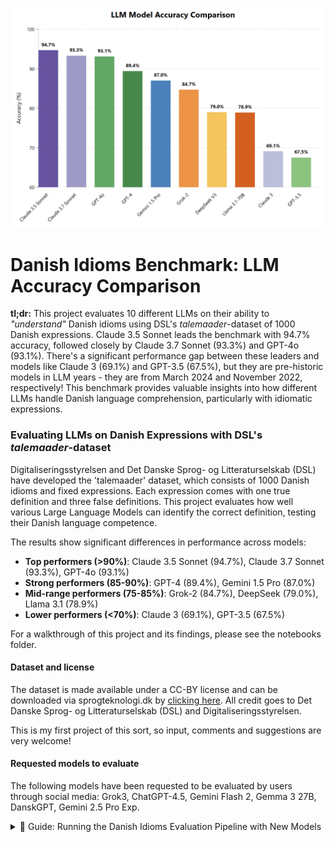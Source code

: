 ![accuracy_LLMs_talemaader-dataset](results/figures/LLM_model_accuracy_comparison.png)

# Danish Idioms Benchmark: LLM Accuracy Comparison

**tl;dr:** This project evaluates 10 different LLMs on their ability to *"understand"* Danish idioms using DSL's *talemaader*-dataset of 1000 Danish expressions. Claude 3.5 Sonnet leads the benchmark with 94.7% accuracy, followed closely by Claude 3.7 Sonnet (93.3%) and GPT-4o (93.1%). There's a significant performance gap between these leaders and models like Claude 3 (69.1%) and GPT-3.5 (67.5%), but they are pre-historic models in LLM years - they are from March 2024 and November 2022, respectively! This benchmark provides valuable insights into how different LLMs handle Danish language comprehension, particularly with idiomatic expressions.

### Evaluating LLMs on Danish Expressions with DSL's *talemaader*-dataset
Digitaliseringsstyrelsen and Det Danske Sprog- og Litteraturselskab (DSL) have developed the 'talemaader' dataset, which consists of 1000 Danish idioms and fixed expressions. Each expression comes with one true definition and three false definitions. This project evaluates how well various Large Language Models can identify the correct definition, testing their Danish language competence.

The results show significant differences in performance across models:
- **Top performers (>90%)**: Claude 3.5 Sonnet (94.7%), Claude 3.7 Sonnet (93.3%), GPT-4o (93.1%)
- **Strong performers (85-90%)**: GPT-4 (89.4%), Gemini 1.5 Pro (87.0%)
- **Mid-range performers (75-85%)**: Grok-2 (84.7%), DeepSeek (79.0%), Llama 3.1 (78.9%)
- **Lower performers (<70%)**: Claude 3 (69.1%), GPT-3.5 (67.5%)

For a walkthrough of this project and its findings, please see the notebooks folder.

#### Dataset and license
The dataset is made available under a CC-BY license and can be downloaded via sprogteknologi.dk by [clicking here](https://sprogteknologi.dk/dataset/1000-talemader-evalueringsdatasaet). All credit goes to Det Danske Sprog- og Litteraturselskab (DSL) and Digitaliseringsstyrelsen.

This is my first project of this sort, so input, comments and suggestions are very welcome! 

#### Requested models to evaluate
The following models have been requested to be evaluated by users through social media: Grok3, ChatGPT-4.5, Gemini Flash 2, Gemma 3 27B, DanskGPT, Gemini 2.5 Pro Exp. 

<details>
<summary>🔧 Guide: Running the Danish Idioms Evaluation Pipeline with New Models</summary>
<br />
This guide provides step-by-step instructions for evaluating a new LLM on the Danish idioms dataset, specifically focused on adding Claude 3.5 Sonnet to the evaluation.

## Prerequisites

- Python environment with required packages (see requirements.txt)
- API keys set as environment variables:
  - `ANTHROPIC_API_KEY` for Claude models
  - `OPENAI_API_KEY` for GPT models
  - `GOOGLE_API_KEY` for Gemini models
  - `LLAMA_API_KEY` for Llama models
  - `XAI_API_KEY` for XAI models, i.e. GROK
  - `DEEPSEEK_API_KEY` for DeepSeek

## Step 1: Update Model Configurations

1. Open `src/config/model_configs.py` and add your new model configuration:

```python
MODEL_CONFIGS = {
    # ... existing models ...
    "claude-3-5-sonnet": {
        "model_name": "claude-3-5-sonnet-20241022",
        "max_tokens": 1,
        "temperature": 0
    }
}
```

## Step 2: Update Script Arguments

You need to update the allowed model choices in several scripts:

1. In `src/utils/run_model_predictions.py`, find the argparse section and add the new model:

```python
parser.add_argument('--model', type=str, default="gpt-4", 
                  choices=['gpt-4', 'gpt-4o', 'gemini', 'llama', 'claude', 'claude-3-5-sonnet'],
                  help='Model name to use for predictions')
```

2. Also in `src/utils/run_model_predictions.py`, update the model initialization:

```python
if model_name == 'gemini':
    self.model = GeminiModel()
elif model_name == 'llama':
    self.model = LlamaModel()
elif model_name in ['claude', 'claude-3-5-sonnet']:
    self.model = ClaudeModel(model_name="claude-3-5-sonnet-20241022" if model_name == 'claude-3-5-sonnet' else "claude-3-sonnet-20240229")
else:
    self.model = GPTModel(model_name=model_name)
```

3. In `src/utils/add_true_label.py`, update the model choices:

```python
parser.add_argument('--model', type=str, default="gpt-4", 
                  choices=['gpt-4', 'gpt-4o', 'gpt-4o-smaller-prompt', 'gemini', 'llama', 'claude', 
                           'gpt-3.5-one_shot', 'claude-3-5-sonnet'],
                  help='Model name to process (default: gpt-4)')
```

4. In `src/utils/process_discrepancies.py`, update the model choices the same way:

```python
parser.add_argument('--model', type=str, default="gpt-4", 
                  choices=['gpt-4', 'gpt-4o', 'gpt-4o-smaller-prompt', 'gemini', 'llama', 'claude', 
                           'gpt-3.5-one_shot', 'claude-3-5-sonnet'],
                  help='Model name to process (default: gpt-4)')
```

## Step 3: Run the Pipeline

Execute these commands in sequence:

1. Generate predictions (repeat until all 1000 expressions are processed):
```bash
python -m src.utils.run_model_predictions --model <model_name> --batch-size <5>
```

2. Add true labels:
```bash
python -m src.utils.add_true_label --model <model_name>
```

3. Process discrepancies:
```bash
python -m src.utils.process_discrepancies --model <model_name>
```

4. Analyze misinterpretation types and generate overview:
```bash
python results/predictions/misinterpretation_analysis.py
```

5. Calculate accuracy metrics:
```bash
python results/metrics/calculate_accuracy.py
```

## Step 4: (Optional) Check Expression Order

If you want to ensure your predictions are in the same order as the original dataset:

```python
# Create compare_order.py with the script provided
python compare_order.py
```

## Output Files

The pipeline produces these output files:

1. Predictions: `data/predictions/predicted_labels_claude-3-5-sonnet.csv`
2. Gold standard comparisons: `data/predictions/predicted_and_gold_labels_claude-3-5-sonnet.csv`
3. Discrepancies analysis: `data/processed/only_discrepancies_claude-3-5-sonnet.csv`
4. Misinterpretation analysis: `results/predictions/misinterpretations_claude-3-5-sonnet.csv`
5. Final accuracy metrics: `results/metrics/model_accuracy.csv`

## Logs

Find detailed logs in:
- `logs/batch_claude-3-5-sonnet_*.log` (predictions)
- `logs/analysis_claude-3-5-sonnet_*.log` (true label analysis)
- `logs/discrepancies_claude-3-5-sonnet_*.log` (discrepancy processing)
</details>